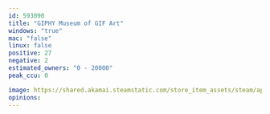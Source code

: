 ```yaml
---
id: 593090
title: "GIPHY Museum of GIF Art"
windows: "true"
mac: "false"
linux: false
positive: 27
negative: 2
estimated_owners: "0 - 20000"
peak_ccu: 0

image: https://shared.akamai.steamstatic.com/store_item_assets/steam/apps/593090/header.jpg?t=1527023271
opinions:
---
```


